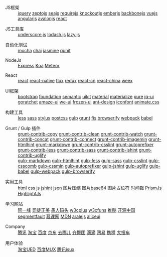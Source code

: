 <dl>
  <dt>JS框架</dt>
  <dd>
    <a href="http://jquery.com/">jquery</a>
    <a href="http://zeptojs.com/">zeptojs</a>
    <a href="http://seajs.org/">seajs</a>
    <a href="http://requirejs.org/">requirejs</a>
    <a href="http://knockoutjs.com/">knockoutjs</a>
    <a href="http://emberjs.com/">emberjs</a>
    <a href="http://backbonejs.org/">backbonejs</a>
    <a href="http://vuejs.org.cn/">vuejs</a>
    <a href="https://angularjs.org/">angularjs</a>
    <a href="http://avalonjs.github.io/">avalonjs</a>
    <a href="https://facebook.github.io/react/">react</a>
  </dd>
</dl>
<dl>
  <dt>JS工具库</dt>
  <dd>
    <a href="http://underscorejs.org/">underscore.js</a>
    <a href="https://lodash.com/">lodash.js</a>
    <a href="http://danieltao.com/lazy.js/">lazy.js</a>
  </dd>
</dl>
<dl>
  <dt>自动化测试</dt>
  <dd>
    <a href="http://mochajs.org/">mocha</a>
    <a href="http://chaijs.com/">chai</a>
    <a href="http://jasmine.github.io/">jasmine</a>
    <a href="https://qunitjs.com/">qunit</a>
  </dd>
</dl>
<dl>
  <dt>NodeJs</dt>
  <dd>
    <a href="http://expressjs.com/">Express</a>
    <a href="http://koajs.com/">Koa</a>
    <a href="https://www.meteor.com/">Meteor</a>
  </dd>
</dl>
<dl>
  <dt>React</dt>
  <dd>
    <a href="http://facebook.github.io/react/">react</a>
    <a href="https://facebook.github.io/react-native/">react-native</a>
    <a href="http://facebook.github.io/flux/">flux</a>
    <a href="http://redux.js.org/">redux</a>
    <a href="http://reactjs.cn/">react-cn</a>
    <a href="http://react-china.org/">react-china</a>
    <a href="http://alibaba.github.io/weex/">weex</a>
  </dd>
</dl>
<dl>
  <dt>UI框架</dt>
  <dd>
    <a href="http://v3.bootcss.com/">bootstrap</a>
    <a href="http://foundation.zurb.com/">foundation</a>
    <a href="http://semantic-ui.com/">semantic</a>
    <a href="http://getuikit.com/">uikit</a>
    <a href="http://material-ui.com/">material</a>
    <a href="http://materializecss.com/">materialize</a>
    <a href="http://purecss.io/">pure</a>
    <a href="http://jqueryui.com/">jq-ui</a>
    <a href="http://goratchet.com/">goratchet</a>
    <a href="http://amazeui.org/">amaze-ui</a>
    <a href="http://weui.github.io/weui/">we-ui</a>
    <a href="http://frozenui.github.io/">frozen-ui</a>
    <a href="http://ant.design/">ant-design</a>
    <a href="http://iconfont.cn/">iconfont</a>
    <a href="http://daneden.github.io/animate.css/">animate.css</a>
  </dd>
</dl>
<dl>
  <dt>构建工具</dt>
  <dd>
    <a href="http://www.bootcss.com/p/lesscss/">less</a>
    <a href="http://www.sasschina.com/">sass</a>
    <a href="http://stylus-lang.com/">stylus</a>
    <a href="http://postcss.org/">postcss</a>
    <a href="http://www.gulpjs.com.cn/">gulp</a>
    <a href="http://www.gruntjs.net/">grunt</a>
    <a href="http://fis.baidu.com/">fis</a>
    <a href="http://browserify.org/">browserify</a>
    <a href="http://webpack.github.io/">webpack</a>
    <a href="http://babeljs.io/">babel</a>
  </dd>
</dl>
<dl>
  <dt>Grunt / Gulp 插件</dt>
  <dd>
    <a href="https://www.npmjs.com/package/grunt-contrib-copy">grunt-contrib-copy</a>
    <a href="https://www.npmjs.com/package/grunt-contrib-clean">grunt-contrib-clean</a>
    <a href="https://www.npmjs.com/package/grunt-contrib-watch">grunt-contrib-watch</a>
    <a href="https://www.npmjs.com/package/grunt-contrib-concat">grunt-contrib-concat</a>
    <a href="https://www.npmjs.com/package/grunt-contrib-connect">grunt-contrib-connect</a>
    <a href="https://www.npmjs.com/package/grunt-contrib-imagemin">grunt-contrib-imagemin</a>
    <a href="https://www.npmjs.com/package/grunt-htmlhint">grunt-htmlhint</a>
    <a href="https://www.npmjs.com/package/grunt-markdown">grunt-markdown</a>
    <a href="https://www.npmjs.com/package/grunt-contrib-csslint">grunt-contrib-csslint</a>
    <a href="https://www.npmjs.com/package/grunt-autoprefixer">grunt-autoprefixer</a>
    <a href="https://www.npmjs.com/package/grunt-contrib-less">grunt-contrib-less</a>
    <a href="https://www.npmjs.com/package/grunt-contrib-sass">grunt-contrib-sass</a>
    <a href="https://www.npmjs.com/package/grunt-contrib-jshint">grunt-contrib-jshint</a>
    <a href="https://www.npmjs.com/package/grunt-contrib-uglify">grunt-contrib-uglify</a>
  </dd>
  <dd>
    <a href="https://www.npmjs.com/package/gulp-markdown">gulp-markdown</a>
    <a href="https://www.npmjs.com/package/gulp-htmlhint">gulp-htmlhint</a>
    <a href="https://www.npmjs.com/package/gulp-less">gulp-less</a>
    <a href="https://www.npmjs.com/package/gulp-sass">gulp-sass</a>
    <a href="https://www.npmjs.com/package/gulp-csslint">gulp-csslint</a>
    <a href="https://www.npmjs.com/package/gulp-csscomb">gulp-csscomb</a>
    <a href="https://www.npmjs.com/package/gulp-cssmin">gulp-cssmin</a>
    <a href="https://www.npmjs.com/package/gulp-autoprefixer">gulp-autoprefixer</a>
    <a href="https://www.npmjs.com/package/gulp-jshint">gulp-jshint</a>
    <a href="https://www.npmjs.com/package/gulp-uglify">gulp-uglify</a>
    <a href="https://www.npmjs.com/package/gulp-babel">gulp-babel</a>
    <a href="https://www.npmjs.com/package/gulp-webpack">gulp-webpack</a>
    <a href="https://www.npmjs.com/package/gulp-browserify">gulp-browserify</a>
  </dd>
</dl>
<dl>
  <dt>实用工具</dt>
  <dd>
    <a href="http://tool.lu/html/">html</a>
    <a href="http://tool.lu/css/">css</a>
    <a href="http://tool.lu/js/">js</a>
    <a href="http://jshint.com/">jshint</a>
    <a href="http://tool.lu/json/">json</a>
    <a href="https://tinypng.com/">图片压缩</a>
    <a href="http://tool.lu/base64image/">图片base64</a>
    <a href="http://tool.lu/imageholder/">图片占位符</a>
    <a href="http://tool.lu/timestamp/">时间戳</a>
    <a href="http://prismjs.com/">PrismJs</a>
    <a href="https://highlightjs.org/">HighlightJs</a>
  </dd>
</dl>
<dl>
  <dt>学习网站</dt>
  <dd>
    <a href="http://javascript.ruanyifeng.com/">阮一峰</a>
    <a href="http://www.cnblogs.com/rubylouvre/">司徒正美</a>
    <a href="http://www.css88.com/">愚人码头</a>
    <a href="http://www.w3cplus.com/">w3cplus</a>
    <a href="http://www.w3cfuns.com/">w3cfuns</a>
    <a href="http://www.tuicool.com/">推酷</a>
    <a href="http://www.oschina.net/">开源中国</a>
    <a href="http://segmentfault.com/">segmentfault</a>
    <a href="http://www.imooc.com/">慕课网</a>
    <a href="https://developer.mozilla.org/zh-CN/docs/Web">MDN</a>
    <a href="http://aralejs.org/">aralejs</a>
    <a href="http://aliceui.org/">aliceui</a>
  </dd>
</dl>
<dl>
  <dt>Company</dt>
  <dd>
    <a href="http://www.alloyteam.com/">腾讯</a>
    <a href="http://taobaofed.org/">淘宝</a>
    <a href="http://fex.baidu.com/">百度</a>
    <a href="https://aotu.io/">京东</a>
    <a href="http://ued.qunar.com/">去哪儿</a>
    <a href="http://www.75team.com/">齐舞团</a>
    <a href="http://mofang.xiaojukeji.com/">滴滴</a>
    <a href="http://nec.netease.com/">网易</a>
    <a href="http://ued.ctrip.com/blog/">携程</a>
    <a href="http://f2e.souche.com/">大搜车</a>
  </dd>
</dl> 
<dl>
  <dt>用户体验</dt>
  <dd>
    <a href="http://ued.taobao.org/blog/">淘宝UED</a>
    <a href="http://mux.baidu.com/">百度MUX</a>
    <a href="http://isux.tencent.com/">腾讯isux</a>
  </dd>
</dl>